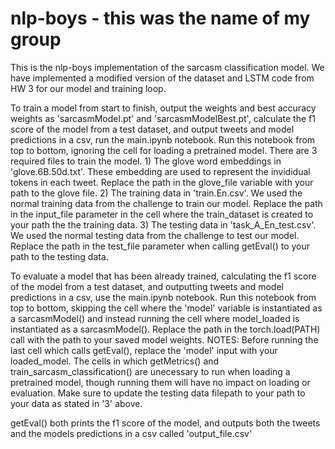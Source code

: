 # nlp-boys - this was the name of my group

This is the nlp-boys implementation of the sarcasm classification model. We have implemented a modified version of the dataset and LSTM code from HW 3 for our model and training loop.

To train a model from start to finish, output the weights and best accuracy weights as 'sarcasmModel.pt' and 'sarcasmModelBest.pt', calculate the f1 score of the model from a test dataset, and output tweets and model predictions in a csv, run the main.ipynb notebook. Run this notebook from top to bottom, ignoring the cell for loading a pretrained model. There are 3 required files to train the model. 1) The glove word embeddings in 'glove.6B.50d.txt'. These embedding are used to represent the invididual tokens in each tweet. Replace the path in the glove_file variable with your path to the glove file. 2) The training data in 'train.En.csv'. We used the normal training data from the challenge to train our model. Replace the path in the input_file parameter in the cell where the train_dataset is created to your path the the training data. 3) The testing data in 'task_A_En_test.csv'. We used the normal testing data from the challenge to test our model. Replace the path in the test_file parameter when calling getEval() to your path to the testing data. 

To evaluate a model that has been already trained, calculating the f1 score of the model from a test dataset, and outputting tweets and model predictions in a csv, use the main.ipynb notebook. Run this notebook from top to bottom, skipping the cell where the 'model' variable is instantiated as a sarcasmModel() and instead running the cell where model_loaded is instantiated as a sarcasmModel(). Replace the path in the torch.load(PATH) call with the path to your saved model weights. NOTES: Before running the last cell which calls getEval(), replace the 'model' input with your loaded_model. The cells in which getMetrics() and train_sarcasm_classification() are unecessary to run when loading a pretrained model, though running them will have no impact on loading or evaluation. Make sure to update the testing data filepath to your path to your data as stated in '3' above.

getEval() both prints the f1 score of the model, and outputs both the tweets and the models predictions in a csv called 'output_file.csv'

